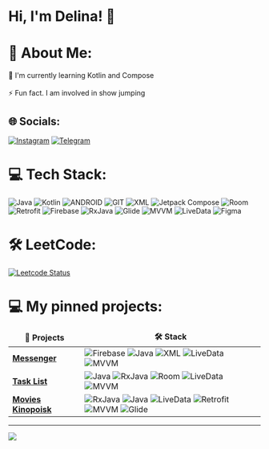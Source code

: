 
# Hi, I'm Delina! 👋


# 💫 About Me:
🧠 I'm currently learning Kotlin and Compose<br><br>⚡️ Fun fact. I am involved in show jumping<br>


## 🌐 Socials:

[![Instagram](https://img.shields.io/badge/Instagram-9a57de.svg?logo=Instagram&logoColor=white)](https://instagram.com/delina.code) 
[![Telegram](https://img.shields.io/badge/Telegram-2CA5E0?style=flat-squeare&logo=telegram&logoColor=white)](https://t.me/delina_dd) 



# 💻 Tech Stack:
![Java](https://img.shields.io/badge/java-5a0d78.svg?style=for-the-badge&logo=java&logoColor=white) ![Kotlin](https://img.shields.io/badge/kotlin-1c0f91.svg?style=for-the-badge&logo=kotlin&logoColor=white) ![ANDROID](https://img.shields.io/badge/android-%2320232a.svg?style=for-the-badge&logo=android&logoColor=%a4c639) ![GIT](https://img.shields.io/badge/Git-5a0d78?style=for-the-badge&logo=git&logoColor=white) ![XML](https://img.shields.io/badge/XML-1c0f91?style=for-the-badge&logoColor=FABD14) ![Jetpack Compose](https://img.shields.io/badge/Jetpack_Compose-21232a?style=for-the-badge&logo=JetpackCompose&logoColor=4285F4) ![Room](https://img.shields.io/badge/Room-1c0f91?style=for-the-badge) ![Retrofit](https://img.shields.io/badge/Retrofit-5a0d78?style=for-the-badge) ![Firebase](https://img.shields.io/badge/Firebase-1c0f91?style=for-the-badge&logo=Firebase&logoColor=#FFCA28) ![RxJava](https://img.shields.io/badge/RxJava-21232a?style=for-the-badge) ![Glide](https://img.shields.io/badge/Glide-5a0d78?style=for-the-badge) ![MVVM](https://img.shields.io/badge/MVVM-1c0f91?style=for-the-badge) ![LiveData](https://img.shields.io/badge/LiveData-%2320232a?style=for-the-badge) ![Figma](https://img.shields.io/badge/Figma-5a0d78?style=for-the-badge&logo=Figma&logoColor=4285F4)

# 🛠️ LeetCode:
[![Leetcode Status](https://leetcard.jacoblin.cool/delina95?theme=dark&font=ABeeZee)](https://leetcode.com/delina95)

# 💻 My pinned projects:
<table>
  <thead align="center">
    <tr border: none;>
      <td><b>👾 Projects</b></td>
      <td><b>🛠️ Stack</b></td>
    </tr>
  </thead>
  <tbody>
	  <tr>
      <td><a href="https://github.com/androidDelina/Messenger"><b>Messenger</b></a></td>
      <td><img alt="Firebase" src="https://img.shields.io/badge/Firebase-1c0f91?style=for-the-badge&logo=Firebase&logoColor=#FFCA28"/> <img alt="Java" src="https://img.shields.io/badge/java-5a0d78.svg?style=for-the-badge&logo=java&logoColor=white"/> <img alt="XML" src="https://img.shields.io/badge/XML-1c0f91?style=for-the-badge&logoColor=FABD14"/> <img alt="LiveData" src="https://img.shields.io/badge/LiveData-%2320232a?style=for-the-badge"/> <img alt="MVVM" src="https://img.shields.io/badge/MVVM-1c0f91?style=for-the-badge"/> </td>
    </tr>
    <tr>
      <td><a href="https://github.com/androidDelina/TaskList"><b>Task List</b></a></td>
      <td><img alt="Java" src="https://img.shields.io/badge/java-5a0d78.svg?style=for-the-badge&logo=java&logoColor=white"/> <img alt="RxJava" src="https://img.shields.io/badge/RxJava-21232a?style=for-the-badge"/> <img alt="Room" src="https://img.shields.io/badge/Room-1c0f91?style=for-the-badge"/> <img alt="LiveData" src="https://img.shields.io/badge/LiveData-%2320232a?style=for-the-badge"/> <img alt="MVVM" src="https://img.shields.io/badge/Glide-5a0d78?style=for-the-badge"/> </td>
    </tr>
    <tr>
      <td><a href="https://github.com/androidDelina/MoviesKinopoisk"><b>Movies Kinopoisk</b></a></td>
      <td><img alt="RxJava" src="https://img.shields.io/badge/RxJava-21232a?style=for-the-badge"/>  <img alt="Java" src="https://img.shields.io/badge/java-5a0d78.svg?style=for-the-badge&logo=java&logoColor=white"/> <img alt="LiveData" src="https://img.shields.io/badge/LiveData-%2320232a?style=for-the-badge"/>  <img alt="Retrofit" src="https://img.shields.io/badge/Retrofit-5a0d78?style=for-the-badge"/> <img alt="MVVM" src="https://img.shields.io/badge/MVVM-1c0f91?style=for-the-badge"/> <img alt="Glide" src="https://img.shields.io/badge/Glide-5a0d78?style=for-the-badge"/> </td>
    </tr>
  </tbody>
</table>

---
[![](https://visitcount.itsvg.in/api?id=androidDelina&icon=0&color=0)](https://visitcount.itsvg.in)




